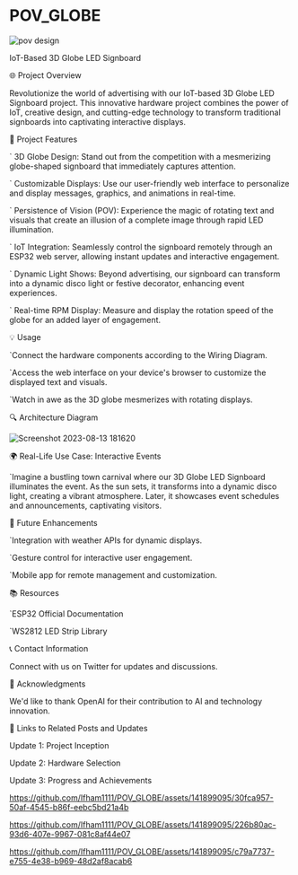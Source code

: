 # POV_GLOBE
![pov design](https://github.com/Ifham1111/POV_GLOBE/assets/141899095/07308f2c-000a-496b-b8a1-7526efe765bb)




IoT-Based 3D Globe LED Signboard




🌐 Project Overview



Revolutionize the world of advertising with our IoT-based 3D Globe LED Signboard project. This innovative hardware project combines the power of IoT, creative design, and cutting-edge technology to transform traditional signboards into captivating interactive displays.





🚀 Project Features



` 3D Globe Design: Stand out from the competition with a mesmerizing globe-shaped signboard that immediately captures attention.


` Customizable Displays: Use our user-friendly web interface to personalize and display messages, graphics, and animations in real-time.


` Persistence of Vision (POV): Experience the magic of rotating text and visuals that create an illusion of a complete image through rapid LED illumination.


` IoT Integration: Seamlessly control the signboard remotely through an ESP32 web server, allowing instant updates and interactive engagement.


` Dynamic Light Shows: Beyond advertising, our signboard can transform into a dynamic disco light or festive decorator, enhancing event experiences.


` Real-time RPM Display: Measure and display the rotation speed of the globe for an added layer of engagement.





💡 Usage


`Connect the hardware components according to the Wiring Diagram.


`Access the web interface on your device's browser to customize the displayed text and visuals.


`Watch in awe as the 3D globe mesmerizes with rotating displays.





🔍 Architecture Diagram



![Screenshot 2023-08-13 181620](https://github.com/Ifham1111/POV_GLOBE/assets/141899095/cbf666a5-37b7-41ee-b0e4-3f0d972e37a7)






🌍 Real-Life Use Case: Interactive Events


`Imagine a bustling town carnival where our 3D Globe LED Signboard illuminates the event. As the sun sets, it transforms into a dynamic disco light, creating a vibrant atmosphere. Later, it showcases event schedules and announcements, captivating visitors.






🚀 Future Enhancements


`Integration with weather APIs for dynamic displays.


`Gesture control for interactive user engagement.


`Mobile app for remote management and customization.





📚 Resources


`ESP32 Official Documentation


`WS2812 LED Strip Library





📞 Contact Information


Connect with us on Twitter for updates and discussions.






🙏 Acknowledgments

We'd like to thank OpenAI for their contribution to AI and technology innovation.

🔗 Links to Related Posts and Updates

Update 1: Project Inception


Update 2: Hardware Selection


Update 3: Progress and Achievements






https://github.com/Ifham1111/POV_GLOBE/assets/141899095/30fca957-50af-4545-b86f-eebc5bd21a4b







https://github.com/Ifham1111/POV_GLOBE/assets/141899095/226b80ac-93d6-407e-9967-081c8af44e07






https://github.com/Ifham1111/POV_GLOBE/assets/141899095/c79a7737-e755-4e38-b969-48d2af8acab6


